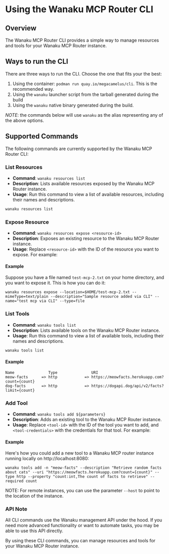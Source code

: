 # Using the Wanaku MCP Router CLI

## Overview

The Wanaku MCP Router CLI provides a simple way to manage resources and tools for your Wanaku MCP Router instance.

## Ways to run the CLI

There are three ways to run the CLI. Choose the one that fits your the best: 

1. Using the container: `podman run quay.io/megacamelus/cli`. This is the recommended way.
2. Using the `wanaku` launcher script from the tarball generated during the build
3. Using the `wanaku` native binary generated during the build.

*NOTE*: the commands below will use `wanaku` as the alias representing any of the above options.

## Supported Commands

The following commands are currently supported by the Wanaku MCP Router CLI:

### List Resources

* **Command**: `wanaku resources list`
* **Description**: Lists available resources exposed by the Wanaku MCP Router instance.
* **Usage**: Run this command to view a list of available resources, including their names and descriptions.

```markdown
wanaku resources list
```

### Expose Resource

* **Command**: `wanaku resources expose <resource-id>`
* **Description**: Exposes an existing resource to the Wanaku MCP Router instance.
* **Usage**: Replace `<resource-id>` with the ID of the resource you want to expose. For example:

#### Example

Suppose you have a file named `test-mcp-2.txt` on your home directory, and you want to expose it. 
This is how you can do it:

```shell
wanaku resources expose --location=$HOME/test-mcp-2.txt --mimeType=text/plain --description="Sample resource added via CLI" --name="test mcp via CLI" --type=file
```

### List Tools

* **Command**: `wanaku tools list`
* **Description**: Lists available tools on the Wanaku MCP Router instance.
* **Usage**: Run this command to view a list of available tools, including their names and descriptions.

```markdown
wanaku tools list
```

#### Example

```shell
Name               Type               URI
meow-facts      => http            => https://meowfacts.herokuapp.com?count={count}
dog-facts       => http            => https://dogapi.dog/api/v2/facts?limit={count}
```

### Add Tool

* **Command**: `wanaku tools add ${parameters}`
* **Description**: Adds an existing tool to the Wanaku MCP Router instance.
* **Usage**: Replace `<tool-id>` with the ID of the tool you want to add, and `<tool-credentials>` with the credentials for that tool. For example:

#### Example

Here's how you could add a new tool to a Wanaku MCP router instance running locally on http://localhost:8080:

```shell
wanaku tools add -n "meow-facts" --description "Retrieve random facts about cats" --uri "https://meowfacts.herokuapp.com?count={count}" --type http --property "count:int,The count of facts to retrieve" --required count
```

NOTE: For remote instances, you can use the parameter `--host` to point to the location of the instance.

### API Note

All CLI commands use the Wanaku management API under the hood. If you need more advanced functionality or want to automate tasks, you may be able to use this API directly.

By using these CLI commands, you can manage resources and tools for your Wanaku MCP Router instance.

